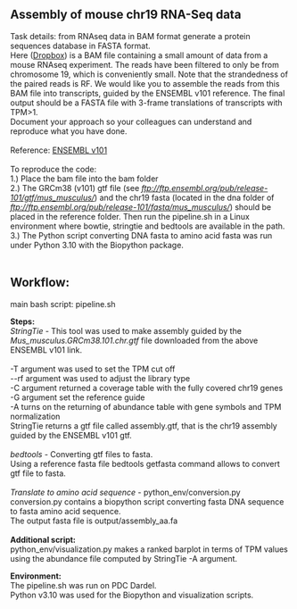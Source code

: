 ## Assembly of mouse chr19 RNA-Seq data

Task details:  from RNAseq data in BAM format generate a protein sequences database in FASTA format. <br/>
Here ([Dropbox](https://www.dropbox.com/scl/fi/c8str65tm3nnpvtd1h5o4/mouse_chr19.bam?rlkey=9730i5t2d2xl99ve5w4ty5rfi&st=ode2vbiu&dl=0)) is a BAM file containing a small amount of data from a mouse RNAseq experiment. The reads have been filtered to only be from chromosome 19, which is conveniently small. Note that the strandedness of the paired reads is RF. We would like you to assemble the reads from this BAM file into transcripts, guided by the ENSEMBL v101 reference. The final output should be a FASTA file with 3-frame translations of transcripts with TPM>1. <br/>
Document your approach so your colleagues can understand and reproduce what you have done. <br/>
<br/>
Reference:
[ENSEMBL v101](http://aug2020.archive.ensembl.org/index.html)
<br/>
<br/>
To reproduce the code: <br/>
1.) Place the bam file into the bam folder <br/>
2.) The GRCm38 (v101) gtf file (see _ftp://ftp.ensembl.org/pub/release-101/gtf/mus_musculus/_) and the chr19 fasta (located in the dna folder of _ftp://ftp.ensembl.org/pub/release-101/fasta/mus_musculus/_) should be placed in the reference folder. Then run the pipeline.sh in a Linux environment where bowtie, stringtie and bedtools are available in the path. <br/>
3.) The Python script converting DNA fasta to amino acid fasta was run under Python 3.10 with the Biopython package. <br/>
<br/>
## Workflow: 
main bash script: pipeline.sh

__Steps:__  <br/>
_StringTie_ - This tool was used to make assembly guided by the _Mus_musculus.GRCm38.101.chr.gtf_ file downloaded from the above ENSEMBL v101 link. <br/>
 <br/>
-T argument was used to set the TPM cut off <br/>
--rf argument was used to adjust the library type <br/>
-C argument returned a coverage table with the fully covered chr19 genes <br/>
-G argument set the reference guide <br/>
-A turns on the returning of abundance table with gene symbols and TPM normalization
 <br/>
StringTie returns a gtf file called assembly.gtf, that is the chr19 assembly guided by the ENSEMBL v101 gtf. <br/>
 <br/>
_bedtools_ - Converting gtf files to fasta. <br/>
Using a reference fasta file bedtools getfasta command allows to convert gtf file to fasta. <br/>
 <br/>
_Translate to amino acid sequence_ - python_env/conversion.py  <br/>
conversion.py contains a biopython script converting fasta DNA sequence to fasta amino acid sequence. <br/>
The output fasta file is output/assembly_aa.fa <br/>
 <br/>
__Additional script:__  <br/>
python_env/visualization.py makes a ranked barplot in terms of TPM values using the abundance file computed by StringTie -A argument. 

__Environment:__ <br/>
The pipeline.sh was run on PDC Dardel. <br/>
Python v3.10 was used for the Biopython and visualization scripts. <br/>




